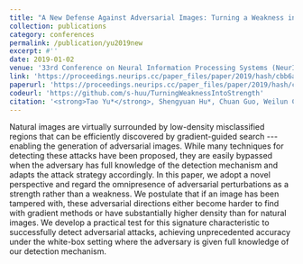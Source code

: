 ```yaml
---
title: "A New Defense Against Adversarial Images: Turning a Weakness into a Strength"
collection: publications
category: conferences
permalink: /publication/yu2019new
excerpt: #''
date: 2019-01-02
venue: '33rd Conference on Neural Information Processing Systems (NeurIPS 2019)'
link: 'https://proceedings.neurips.cc/paper_files/paper/2019/hash/cbb6a3b884f4f88b3a8e3d44c636cbd8-Abstract.html'
paperurl: 'https://proceedings.neurips.cc/paper_files/paper/2019/hash/cbb6a3b884f4f88b3a8e3d44c636cbd8-Abstract.html'
codeurl: 'https://github.com/s-huu/TurningWeaknessIntoStrength'
citation: '<strong>Tao Yu*</strong>, Shengyuan Hu*, Chuan Guo, Weilun Chao, Kilian Q. Weinberger.'
---
```


Natural images are virtually surrounded by low-density misclassified regions that can be efficiently discovered by gradient-guided search --- enabling the generation of adversarial images. While many techniques for detecting these attacks have been proposed, they are easily bypassed when the adversary has full knowledge of the detection mechanism and adapts the attack strategy accordingly. In this paper, we adopt a novel perspective and regard the omnipresence of adversarial perturbations as a strength rather than a weakness. We postulate that if an image has been tampered with, these adversarial directions either become harder to find with gradient methods or have substantially higher density than for natural images. We develop a practical test for this signature characteristic to successfully detect adversarial attacks, achieving unprecedented accuracy under the white-box setting where the adversary is given full knowledge of our detection mechanism.
